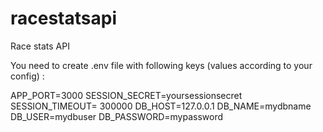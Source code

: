 # racestatsapi
Race stats API

You need to create .env file with following keys (values according to your config) :

APP_PORT=3000
SESSION_SECRET=yoursessionsecret
SESSION_TIMEOUT= 300000
DB_HOST=127.0.0.1
DB_NAME=mydbname
DB_USER=mydbuser
DB_PASSWORD=mypassword
